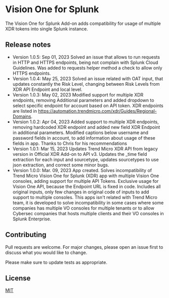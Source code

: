 # Vision One for Splunk

The Vision One for Splunk Add-on adds compatibility for usage of multiple XDR tokens into single Splunk instance.

## Release notes

* Version 1.0.5: Sep 01, 2023 Solved an issue that allows to run requests in HTTP and HTTPS endpoints, being not complain with Splunk Cloud Guidelines. Was added to requests helper method a check to allow only HTTPS endpoints.
* Version 1.0.4: May 25, 2023 Solved an issue related with OAT input, that updates constantly the Risk Level, changing between Risk Levels from XDR API Endpoint and local level.
* Version 1.0.3: May 02, 2023 Modified support for multiple XDR endpoints, removing Additional parameters and added dropdown to select specific endpoint for account based on API token. XDR endpoints are listed in <https://automation.trendmicro.com/xdr/Guides/Regional-Domains>.
* Version 1.0.2: Apr 04, 2023 Added support to multiple XDR endpoints, removing hardcoded XDR endpoint and added new field XDR Endpoint in additional parameters. Modified captions below username and password fields in account, to add information about usage of these fields in app. Thanks to Chris for his recommendations
* Version 1.0.1: Mar 15, 2023 Updates Trend Micro XDR API from legacy version in Official XDR Add-on to API v3. Updates the _time field extraction for each input and sourcetype, updates sourcetypes to use json extraction, and correct some minor bugs.
* Version 1.0.0: Mar. 09, 2023 App created. Solves incompatibility of Trend Micro Vision One for Splunk (XDR) app with multiple Vision One consoles, adding support for multiple API Tokens. Exclusive usage for Vision One API, because the Endpoint URL is fixed in code. Includes all original inputs, only few changes in original code of inputs to add support to multiple consoles. This apps isn't related with Trend Micro team, it is developed to solve incompatibility in some cases where some companies has multiple VO consoles for multiple tenants or to allow Cybersec companies that hosts multiple clients and their VO consoles in Splunk Enterprise.

## Contributing

Pull requests are welcome. For major changes, please open an issue first
to discuss what you would like to change.

Please make sure to update tests as appropriate.

## License

[MIT](https://choosealicense.com/licenses/mit/)
